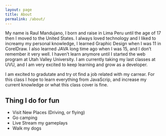 ```yaml
---
layout: page
title: About
permalink: /about/
---
```


My name is Raul Mandujano, I born and raise in Lima Peru until the age of 17 then I moved to the United States. I always loved technology and I liked to increamy my personal knowledge, I learned Graphic Design when I was 11 in CorelDraw. I also learned JAVA long time ago when I was 15, and I don’t remember it very well. I haven’t learn anymore until I started the web program at Utah Valley University. I am currently taking my last classes at UVU, and I am very excited to keep learning and grow as a developer.

I am excited to gradutate and try ot find a job related with my carrear. For this class I hope to learn everything from JavaScrip, and increase my current knowledge or what this class cover is fine.

## Thing I do for fun

- Visit New Places (Driving, or flying)
- Go camping
- Live Stream my gameplays
- Walk my dogs
